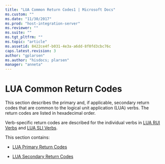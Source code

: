 ```yaml
---
title: "LUA Common Return Codes1 | Microsoft Docs"
ms.custom: ""
ms.date: "11/30/2017"
ms.prod: "host-integration-server"
ms.reviewer: ""
ms.suite: ""
ms.tgt_pltfrm: ""
ms.topic: "article"
ms.assetid: 8422ce4f-b031-4e3a-a6dd-8f0fd3cbc76c
caps.latest.revision: 3
author: "gplarsen"
ms.author: "hisdocs; plarsen"
manager: "anneta"
---
```

# LUA Common Return Codes
This section describes the primary and, if applicable, secondary return codes that are common to the logical unit application (LUA) verbs. The return codes are listed in hexadecimal order.  
  
 Verb-specific return codes are described for the individual verbs in [LUA RUI Verbs](../core/lua-rui-verbs2.md) and [LUA SLI Verbs](../core/lua-sli-verbs2.md).  
  
 This section contains:  
  
-   [LUA Primary Return Codes](../core/lua-primary-return-codes2.md)  
  
-   [LUA Secondary Return Codes](../core/lua-secondary-return-codes2.md)